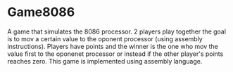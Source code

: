 # Game8086
A game that simulates the 8086 processor. 2 players play together the goal is to mov a certain value to the oponent processor (using assembly instructions).
Players have points and the winner is the one who mov the value first to the oponenet processor or instead if the other player's points reaches zero.
This game is implemented using assembly language.
